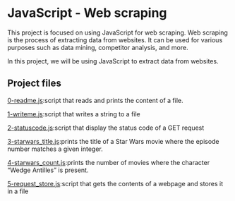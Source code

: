 # JavaScript - Web scraping

This project is focused on using JavaScript for web scraping. Web scraping is the process of extracting data from websites. It can be used for various purposes such as data mining, competitor analysis, and more.

In this project, we will be using JavaScript to extract data from websites.

## Project files

[0-readme.js](https://github.com/Vickouma77/alx-higher_level_programming/blob/9a0122f98e561c7cb9425b3a365cd31740c5c594/0x14-javascript-web_scraping/0-readme.js):script that reads and prints the content of a file.

[1-writeme.js](https://github.com/Vickouma77/alx-higher_level_programming/blob/master/0x14-javascript-web_scraping/1-writeme.js):script that writes a string to a file

[2-statuscode.js](https://github.com/Vickouma77/alx-higher_level_programming/blob/master/0x14-javascript-web_scraping/2-statuscode.js):script that display the status code of a GET request

[3-starwars_title.js](https://github.com/Vickouma77/alx-higher_level_programming/blob/master/0x14-javascript-web_scraping/3-starwars_title.js):prints the title of a Star Wars movie where the episode number matches a given integer.

[4-starwars_count.js](https://github.com/Vickouma77/alx-higher_level_programming/blob/master/0x14-javascript-web_scraping/4-starwars_count.js):prints the number of movies where the character “Wedge Antilles” is present.

[5-request_store.js]():script that gets the contents of a webpage and stores it in a file

